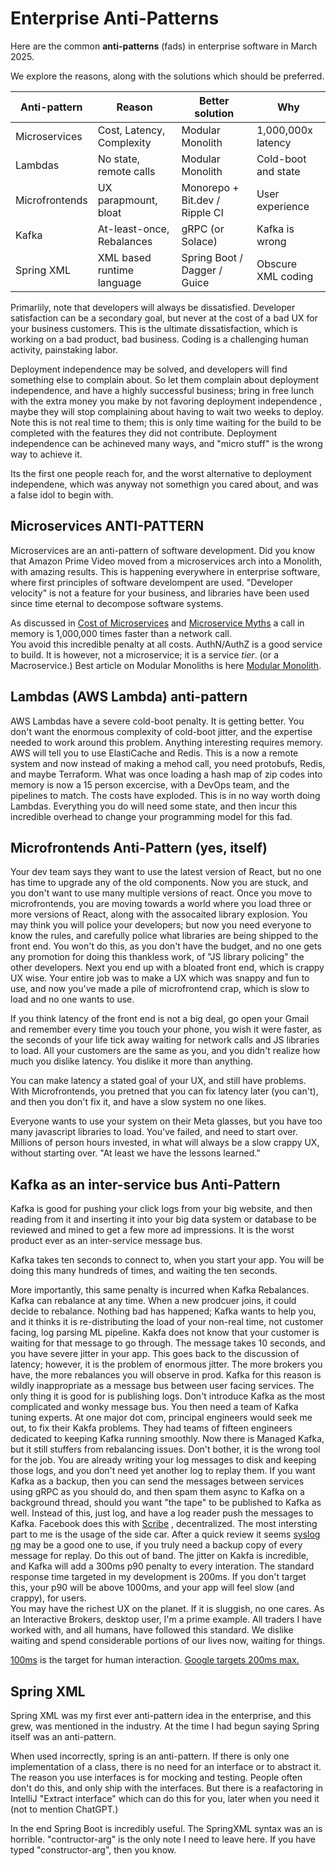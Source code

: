 # Enterprise Anti-Patterns

Here are the common **anti-patterns** (fads) in enterprise
software in March 2025.  

We explore the reasons, along with the solutions which should be preferred.


| Anti-pattern   | Reason                     | Better solution                | Why                |
|----------------|----------------------------|--------------------------------|--------------------|
| Microservices  | Cost, Latency, Complexity  | Modular Monolith               | 1,000,000x latency | 
| Lambdas        | No state, remote calls     | Modular Monolith               | Cold-boot and state|
| Microfrontends | UX parapmount, bloat       | Monorepo + Bit.dev / Ripple CI | User experience    |
| Kafka          | At-least-once, Rebalances  | gRPC (or Solace)               | Kafka is wrong     |
| Spring XML     | XML based runtime language | Spring Boot / Dagger / Guice   | Obscure XML coding |


Primarlily, note that developers will always be dissatisfied.  Developer satisfaction
can be a secondary goal, but never at the cost of a bad UX for your business customers.
This is the ultimate dissatisfaction, which is working on a bad product, bad business.
Coding is a challenging human activity, painstaking labor.  

Deployment independence may be
solved, and developers will find something else to complain about.  So let them complain about
deployment independence, and have
a highly successful business; bring in free lunch with the extra money you make
by not favoring deployment independence , maybe they will stop complaining about
having to wait two weeks to deploy.  Note this is not real time to them; this is only
time waiting for the build to be completed with the features they did not contribute.
Deployment independence can be achineved many ways, and "micro stuff" is the wrong way to achieve it.

Its the first one people reach for, and the worst alternative to deployment independene,
which was anyway not somethign you cared about, and was a false idol to begin with.

## Microservices ANTI-PATTERN

Microservices are an anti-pattern of software development.  Did you know that Amazon Prime Video
moved from a microservices arch into a Monolith, with amazing results.  This is happening
everywhere in enterprise software, where first principles of software develompent are
used.  "Developer velocity" is not a feature for your business, and libraries have 
been used since time eternal to decompose software systems.  

As discussed in
[Cost of Microservices](./2023-10-07-cost-of-a-microservice.md) and [Microservice Myths](./2025-03-13-microservices-myths.md)
a call in memory is 1,000,000 times faster than a network call.  
You avoid this incredible penalty at all costs.  AuthN/AuthZ is a good service to build.
It is however, not a microservice; it is a service *tier*. (or a Macroservice.)
Best article on Modular Monoliths is here [Modular Monolith](https://www.milanjovanovic.tech/blog/what-is-a-modular-monolith).

## Lambdas (AWS Lambda) anti-pattern

AWS Lambdas have a severe cold-boot penalty.  It is getting better.  You don't
want the enormous complexity of cold-boot jitter, and the expertise needed to 
work around this problem.  Anything interesting requires memory.  AWS will tell 
you to use ElastiCache and Redis.  This is a now a remote system and now
instead of making a mehod call, you need protobufs, Redis, and maybe Terraform.
What was once loading a hash map of zip codes into memory is now a 15 person 
excercise, with a DevOps team, and the pipelines to match.  The costs have exploded.
This is in no way worth doing Lambdas.  Everything you do will need some state,
and then incur this incredible overhead to change your programming model for this fad.

## Microfrontends Anti-Pattern (yes, itself)

Your dev team says they want to use the latest version of React, but no one has
time to upgrade any of the old components.  Now you are stuck, and you don't
want to use many multiple versions of react.  Once you move to microfrontends,
you are moving towards a world where you load three or more versions of React,
along with the assocaited library explosion.  You may think you will police your
developers; but now you need everyone to know the rules, and carefully police
what libraries are being shipped to the front end.  You won't do this, as
you don't have the budget, and no one gets any promotion for doing this
thankless work, of "JS library policing" the other developers.  Next you
end up with a bloated front end, which is crappy UX wise.  Your entire job 
was to make a UX which was snappy and fun to use, and now you've made a pile
of microfrontend crap, which is slow to load and no one wants to use.

If you think latency of the front end is not a big deal, go open your Gmail
and remember every time you touch your phone, you wish it were faster, as
the seconds of your life tick away waiting for network calls and JS libraries
to load.  All your customers are the same as you, and you didn't realize
how much you dislike latency.  You dislike it more than anything.

You can make latency a stated goal of your UX, and still have problems.
With Microfrontends, you pretned that you can fix latency later (you can't),
and then you don't fix it, and have a slow system no one likes.  

Everyone wants to use your system on their Meta glasses, but you have
too many javascript libraries to load.  You've failed, and need to start over.
Millions of person hours invested, in what will always be a slow crappy UX,
without starting over.  "At least we have the lessons learned."

## Kafka as an inter-service bus Anti-Pattern

Kafka is good for pushing your click logs from your big website, and then 
reading from it and inserting it into your big data system or database to 
be reviewed and mined to get a few more ad impressions.  It is the worst
product ever as an inter-service message bus.

Kafka takes ten seconds to connect to, when you start your app.  You will
be doing this many hundreds of times, and waiting the ten seconds.

More importantly, this same penalty is incurred when Kafka Rebalances.
Kafka can rebalance at any time.  When a new prodcuer joins, it could decide
to rebalance.  Nothing bad has happened; Kafka wants to help you, and it
thinks it is re-distributing the load of your non-real time, not customer facing,
log parsing ML pipeline.  Kakfa does not know that your customer is waiting for that
message to go through.  The message takes 10 seconds, and you have severe jitter in 
your app.  This goes back to the discussion of latency; however, it is the problem
of enormous jitter.  The more brokers you have, the more rebalances you will observe
in prod.  Kafka for this reason is wildly inappropriate as a message bus between
user facing services.  The only thing it is good for is publishing logs.  Don't
introduce Kafka as the most complicated and wonky message bus.  You then need
a team of Kafka tuning experts.  At one major dot com, principal engineers
would seek me out, to fix their Kakfa problems.  They had teams of fifteen engineers
dedicated to keeping Kafka running smoothly.  Now there is Managed Kafka, but 
it still stuffers from rebalancing issues.  Don't bother, it is the wrong tool
for the job.  You are already writing your log messages to disk and keeping those logs,
and you don't need yet another log to replay them.  If you want Kafka as a backup,
then you can send the messages between services using gRPC as you should do, and then
spam them async to Kafka on a background thread, should you want "the tape" to be
published to Kafka as well.  Instead of this, just log, and have a log reader
push the messages to Kafka.  Facebook does this with [Scribe](./https://engineering.fb.com/2019/10/07/core-infra/scribe/)
, decentralized.  The most intersting part to me is the usage of the side car.
After a quick review it seems [syslog ng](https://www.syslog-ng.com/) may 
be a good one to use, if you truly need a backup copy of every message for replay.
Do this out of band.  The jitter on Kakfa is incredible, and Kafka will add
a 300ms p90 penalty to every interation.  The standard response time
targeted in my development is 200ms.  If you don't target this, your p90 will 
be above 1000ms, and your app will feel slow (and crappy), for users.  
You may have the richest UX on the planet.  If it is sluggish, no one cares.
As an Interactive Brokers, desktop user, I'm a prime example.  All
traders I have worked with, and all humans, have followed this standard.
We dislike waiting and spend considerable portions of our lives now, 
waiting for things.

[100ms](https://www.google.com/url?sa=t&source=web&rct=j&opi=89978449&url=https://www.nngroup.com/articles/response-times-3-important-limits/&ved=2ahUKEwjyk9m49oyMAxXPF1kFHfvMEWAQFnoECDgQAQ&usg=AOvVaw0fjOHQ6Kt6juwh3kEc08Y4)
is the target for human interaction.
[Google targets 200ms max.](https://developers.google.com/speed/docs/insights/Server)

## Spring XML

Spring XML was my first ever anti-pattern idea in the enterprise, and
this grew, was mentioned in the industry.  At the time
I had begun saying Spring itself was an anti-pattern.

When used incorrectly, spring is an anti-pattern.  If there is only one
implementation of a class, there is no need for an interface or to abstract it.
The reason you use interfaces is for mocking and testing.  People often don't 
do this, and only ship with the interfaces.  But there is a reafactoring in 
IntelliJ "Extract interface" which can do this for you, later when you need it
(not to mention ChatGPT.)  

In the end Spring Boot is incredibly useful.  The SpringXML syntax was an
is horrible.  "contructor-arg" is the only
note I need to leave here.  If you have typed "constructor-arg", then you know.










